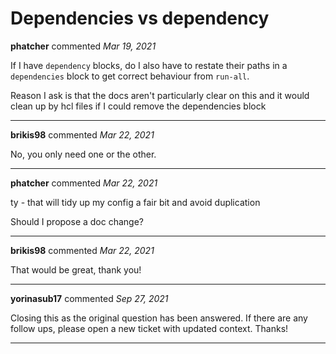 # Dependencies vs dependency

**phatcher** commented *Mar 19, 2021*

If I have `dependency` blocks, do I also have to restate their paths in a `dependencies` block to get correct behaviour from `run-all`.

Reason I ask is that the docs aren't particularly clear on this and it would clean up by hcl files if I could remove the dependencies block
<br />
***


**brikis98** commented *Mar 22, 2021*

No, you only need one or the other.
***

**phatcher** commented *Mar 22, 2021*

ty - that will tidy up my config a fair bit and avoid duplication

Should I propose a doc change?
***

**brikis98** commented *Mar 22, 2021*

That would be great, thank you!
***

**yorinasub17** commented *Sep 27, 2021*

Closing this as the original question has been answered. If there are any follow ups, please open a new ticket with updated context. Thanks!
***

